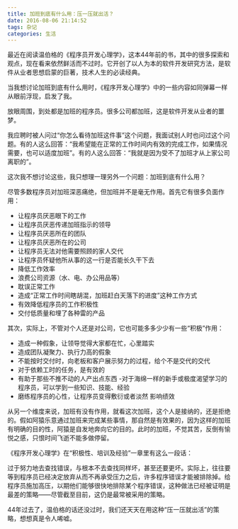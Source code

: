 ```yaml
---
title: 加班到底有什么用：压一压就出活？
date: 2016-08-06 21:14:52
tags: 杂记
categories: 生活
---
```

最近在阅读温伯格的《程序员开发心理学》，这本44年前的书，其中的很多探索和观点，现在看来依然鲜活而不过时。它开创了以人为本的软件开发研究方法，是软件从业者思想启蒙的巨著，技术人生的必读经典。

<!-- more -->

当我想讨论加班到底有什么用时，《程序开发心理学》中的一些内容如同弹幕一样从眼前浮现，启发了我。

放眼周围，到处都是加班的程序员。很多公司都加班，这是软件开发从业者的噩梦。

我应聘时被人问过“你怎么看待加班这件事”这个问题，我面试别人时也问过这个问题。有的人这么回答：“我希望能在正常的工作时间内有效的完成工作，如果情况需要，也可以适度加班”。有的人这么回答：“我就是因为受不了加班才从上家公司离职的”。

这次我不想讨论这些，我只想理一理另外一个问题：加班到底有什么用？

尽管多数程序员对加班深恶痛绝，但加班并不是毫无作用。首先它有很多负面作用：

- 让程序员厌恶眼下的工作
- 让程序员厌恶传递加班指示的领导
- 让程序员厌恶所在的团队
- 让程序员厌恶所在的公司
- 让程序员无法对他需要照顾的家人交代
- 让程序员怀疑他所从事的这一行是否能长久干下去
- 降低工作效率
- 浪费公司资源（水、电、办公用品等）
- 耽误正常工作
- 造成“正常工作时间瞎胡混，加班赶白天落下的进度”这种工作方式
- 有效降低程序员的工作积极性
- 交付低质量和埋了各种雷的产品

其次，实际上，不管对个人还是对公司，它也可能多多少少有一些“积极”作用：

- 造成一种假象，让领导觉得大家都在忙，心里踏实
- 造成团队凝聚力、执行力高的假象
- 不能按时交付时，向老板和客户展示努力的过程，给个不是交代的交代
- 对于依赖工时的任务，是有效的
- 有助于那些不推不动的人产出点东西
-对于海绵一样的新手或极度渴望学习的程序员，可以学到一些知识、技能、经验
- 磨练程序员的心性，让程序员变得敷衍或者淡然
影响绩效

从另一个维度来说，加班有没有作用，就看这次加班，这个人是接纳的，还是拒绝的。假如阿猿乐意通过加班来完成某些事情，那自然是有效果的，因为这样的加班有明确的目的性，阿猿是自发地奔向它的目的。此时的加班，不觉其苦，反倒有愉悦之感，只恨时间飞逝不能多做停留。

《程序开发心理学》在“积极性、培训及经验”一章里有这么一段话：

过于努力地去查找错误，与根本不去查找同样坏，甚至还要更坏。实际上，往往要等到程序员已经决定放弃从而不再承受压力之后，许多程序错误才能被排除掉。给程序员施加高压，以期他们能够很快地排除某个程序错误，这种做法已经被证明是最差的策略——尽管截至目前，这仍是最常被采用的策略。

44年过去了，温伯格的话还没过时，我们还天天在用这种“压一压就出活”的策略，想想真是令人唏嘘。
